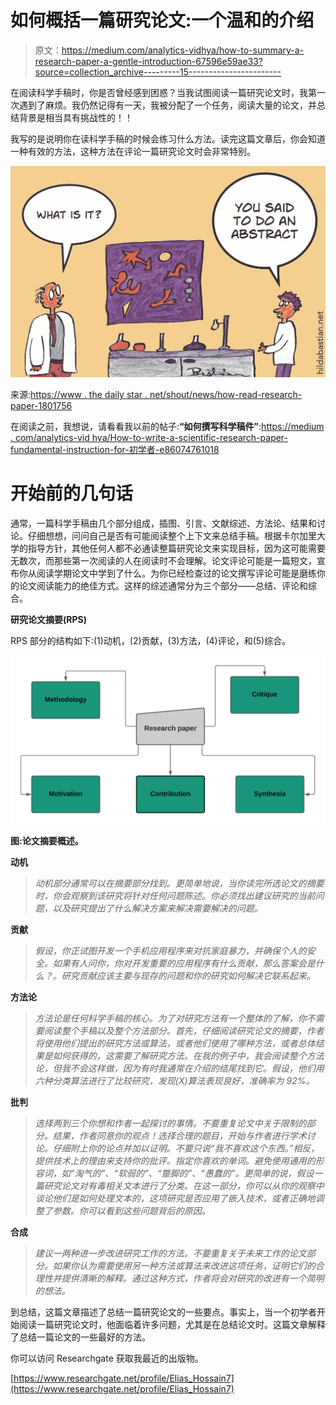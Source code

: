 # 如何概括一篇研究论文:一个温和的介绍

> 原文：<https://medium.com/analytics-vidhya/how-to-summary-a-research-paper-a-gentle-introduction-67596e59ae33?source=collection_archive---------15----------------------->

在阅读科学手稿时，你是否曾经感到困惑？当我试图阅读一篇研究论文时，我第一次遇到了麻烦。我仍然记得有一天，我被分配了一个任务，阅读大量的论文，并总结背景是相当具有挑战性的！！

我写的是说明你在读科学手稿的时候会练习什么方法。读完这篇文章后，你会知道一种有效的方法，这种方法在评论一篇研究论文时会非常特别。

![](img/2e7457262a548f562d1932b48c8d88fe.png)

来源:[https://www . the daily star . net/shout/news/how-read-research-paper-1801756](https://www.thedailystar.net/shout/news/how-read-research-paper-1801756)

在阅读之前，我想说，请看看我以前的帖子:**“如何撰写科学稿件”**:[https://medium . com/analytics-vid hya/How-to-write-a-scientific-research-paper-fundamental-instruction-for-初学者-e86074761018](/analytics-vidhya/how-to-write-a-scientific-research-paper-fundamental-instruction-for-beginner-e86074761018)

# 开始前的几句话

通常，一篇科学手稿由几个部分组成，插图、引言、文献综述、方法论、结果和讨论。仔细想想，问问自己是否有可能阅读整个上下文来总结手稿。根据卡尔加里大学的指导方针，其他任何人都不必通读整篇研究论文来实现目标，因为这可能需要无数次，而那些第一次阅读的人在阅读时不会理解。论文评论可能是一篇短文，宣布你从阅读学期论文中学到了什么。为你已经检查过的论文撰写评论可能是磨练你的论文阅读能力的绝佳方式。这样的综述通常分为三个部分——总结、评论和综合。

**研究论文摘要(RPS)**

RPS 部分的结构如下:(1)动机，(2)贡献，(3)方法，(4)评论，和(5)综合。

![](img/3f27f1a60b5a1b2eb5238bd66e284a62.png)

**图:论文摘要概述。**

**动机**

> *动机部分通常可以在摘要部分找到。更简单地说，当你读完所选论文的摘要时，你会观察到该研究将针对任何问题陈述。你必须找出建议研究的当前问题，以及研究提出了什么解决方案来解决需要解决的问题。*

**贡献**

> *假设，你正试图开发一个手机应用程序来对抗家庭暴力，并确保个人的安全。如果有人问你，你对开发重要的应用程序有什么贡献，那么答案会是什么？。研究贡献应该主要与现存的问题和你的研究如何解决它联系起来。*

**方法论**

> *方法论是任何科学手稿的核心。为了对研究方法有一个整体的了解，你不需要阅读整个手稿以及整个方法部分。首先，仔细阅读研究论文的摘要，作者将使用他们提出的研究方法或算法，或者他们使用了哪种方法，或者总体结果是如何获得的，这需要了解研究方法。在我的例子中，我会阅读整个方法论，但我不会这样做，因为有时我通常在介绍的结尾找到它。假设，他们用六种分类算法进行了比较研究，发现(X)算法表现良好，准确率为 92%。*

**批判**

> *选择两到三个你想和作者一起探讨的事情。不要重复论文中关于限制的部分。结果，作者同意你的观点！选择合理的题目，开始与作者进行学术讨论。仔细附上你的论点并加以证明。不要只说“我不喜欢这个东西。”相反，提供技术上的理由来支持你的批评。指定你喜欢的单词。避免使用通用的形容词，如“淘气的”、“软弱的”、“蹩脚的”、“愚蠢的”。更简单的说，假设一篇研究论文对有毒相关文本进行了分类。在这一部分，你可以从你的观察中谈论他们是如何处理文本的，这项研究是否应用了嵌入技术，或者正确地调整了参数。你可以看到这些问题背后的原因。*

**合成**

> *建议一两种进一步改进研究工作的方法。不要重复关于未来工作的论文部分。如果你认为需要使用另一种方法或算法来改进这项任务，证明它们的合理性并提供清晰的解释。通过这种方式，作者将会对研究的改进有一个简明的想法。*

到总结，这篇文章描述了总结一篇研究论文的一些要点。事实上，当一个初学者开始阅读一篇研究论文时，他面临着许多问题，尤其是在总结论文时。这篇文章解释了总结一篇论文的一些最好的方法。

你可以访问 Researchgate 获取我最近的出版物。

[https://www.researchgate.net/profile/Elias_Hossain7](https://www.researchgate.net/profile/Elias_Hossain7)